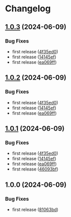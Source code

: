 # Changelog

## [1.0.3](https://github.com/py-course-if-2019-team/image_storage/compare/backend-cli-v1.0.2...backend-cli-v1.0.3) (2024-06-09)


### Bug Fixes

* first release ([4f35ed0](https://github.com/py-course-if-2019-team/image_storage/commit/4f35ed03dda0d634f8311dac9ec161c3cfeec1e8))
* first release ([14145ef](https://github.com/py-course-if-2019-team/image_storage/commit/14145ef67134efb6a7710ebe8f6bb70d99b58a17))
* first release ([ea069ff](https://github.com/py-course-if-2019-team/image_storage/commit/ea069ff7559341cab61150acfc2e0ff921f80ee0))

## [1.0.2](https://github.com/py-course-if-2019-team/image_storage/compare/backend-cli-v1.0.1...backend-cli-v1.0.2) (2024-06-09)


### Bug Fixes

* first release ([4f35ed0](https://github.com/py-course-if-2019-team/image_storage/commit/4f35ed03dda0d634f8311dac9ec161c3cfeec1e8))
* first release ([14145ef](https://github.com/py-course-if-2019-team/image_storage/commit/14145ef67134efb6a7710ebe8f6bb70d99b58a17))
* first release ([ea069ff](https://github.com/py-course-if-2019-team/image_storage/commit/ea069ff7559341cab61150acfc2e0ff921f80ee0))

## [1.0.1](https://github.com/py-course-if-2019-team/image_storage/compare/backend-cli-v1.0.0...backend-cli-v1.0.1) (2024-06-09)


### Bug Fixes

* first release ([4f35ed0](https://github.com/py-course-if-2019-team/image_storage/commit/4f35ed03dda0d634f8311dac9ec161c3cfeec1e8))
* first release ([14145ef](https://github.com/py-course-if-2019-team/image_storage/commit/14145ef67134efb6a7710ebe8f6bb70d99b58a17))
* first release ([ea069ff](https://github.com/py-course-if-2019-team/image_storage/commit/ea069ff7559341cab61150acfc2e0ff921f80ee0))
* first release ([46093bf](https://github.com/py-course-if-2019-team/image_storage/commit/46093bf294ddf9a91d33598d07405d06d5582881))

## 1.0.0 (2024-06-09)


### Bug Fixes

* first release ([81063bd](https://github.com/py-course-if-2019-team/image_storage/commit/81063bd9c5bb0000061f6c552dc361dbd4703351))
